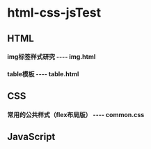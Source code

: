 # html-css-jsTest

## HTML
 #### img标签样式研究 ---- img.html
 #### table模板 ---- table.html
 
 
 
 ##  CSS
  #### 常用的公共样式（flex布局版） ---- common.css
 
 
 ## JavaScript
